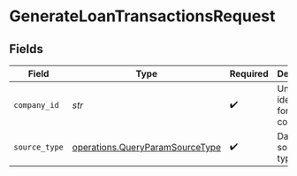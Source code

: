 # GenerateLoanTransactionsRequest


## Fields

| Field                                                                              | Type                                                                               | Required                                                                           | Description                                                                        | Example                                                                            |
| ---------------------------------------------------------------------------------- | ---------------------------------------------------------------------------------- | ---------------------------------------------------------------------------------- | ---------------------------------------------------------------------------------- | ---------------------------------------------------------------------------------- |
| `company_id`                                                                       | *str*                                                                              | :heavy_check_mark:                                                                 | Unique identifier for a company.                                                   | 8a210b68-6988-11ed-a1eb-0242ac120002                                               |
| `source_type`                                                                      | [operations.QueryParamSourceType](../../models/operations/queryparamsourcetype.md) | :heavy_check_mark:                                                                 | Data source type.                                                                  |                                                                                    |